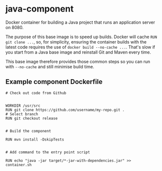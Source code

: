 # java-component

Docker container for building a Java project that runs an application server on 8080.

The purpose of this base image is to speed up builds. Docker will cache `RUN git clone ...`, so, for simplicity, ensuring the container builds with the latest code requires the use of `docker build --no-cache ...`. That's slow if you start from a Java base image and reinstall Git and Maven every time.

This base image therefore provides those common steps so you can run with `--no-cache` and still minimise build time.

## Example component Dockerfile

```
# Check out code from Github


WORKDIR /usr/src
RUN git clone https://github.com/username/my-repo.git .
# Select branch
RUN git checkout release


# Build the component

RUN mvn install -DskipTests


# Add command to the entry point script

RUN echo "java -jar target/*-jar-with-dependencies.jar" >> container.sh
